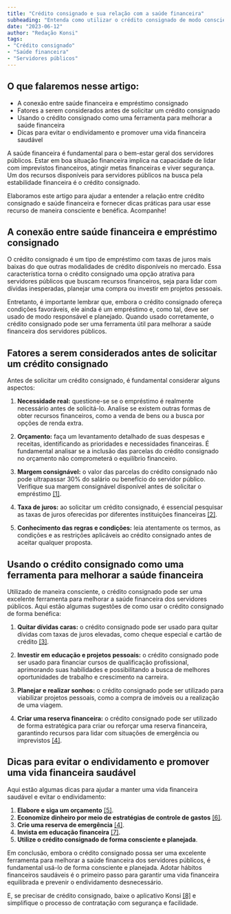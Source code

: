 ```yaml
---
title: "Crédito consignado e sua relação com a saúde financeira"
subheading: "Entenda como utilizar o crédito consignado de modo consciente para promover a melhoria da saúde financeira dos servidores públicos"
date: "2023-06-12"
author: "Redação Konsi"
tags:
- "Crédito consignado"
- "Saúde financeira"
- "Servidores públicos"
---
```


## O que falaremos nesse artigo:

- A conexão entre saúde financeira e empréstimo consignado
- Fatores a serem considerados antes de solicitar um crédito consignado
- Usando o crédito consignado como uma ferramenta para melhorar a saúde financeira
- Dicas para evitar o endividamento e promover uma vida financeira saudável

A saúde financeira é fundamental para o bem-estar geral dos servidores públicos. Estar em boa situação financeira implica na capacidade de lidar com imprevistos financeiros, atingir metas financeiras e viver segurança. Um dos recursos disponíveis para servidores públicos na busca pela estabilidade financeira é o crédito consignado.

Elaboramos este artigo para ajudar a entender a relação entre crédito consignado e saúde financeira e fornecer dicas práticas para usar esse recurso de maneira consciente e benéfica. Acompanhe!

## A conexão entre saúde financeira e empréstimo consignado

O crédito consignado é um tipo de empréstimo com taxas de juros mais baixas do que outras modalidades de crédito disponíveis no mercado. Essa característica torna o crédito consignado uma opção atrativa para servidores públicos que buscam recursos financeiros, seja para lidar com dívidas inesperadas, planejar uma compra ou investir em projetos pessoais.

Entretanto, é importante lembrar que, embora o crédito consignado ofereça condições favoráveis, ele ainda é um empréstimo e, como tal, deve ser usado de modo responsável e planejado. Quando usado corretamente, o crédito consignado pode ser uma ferramenta útil para melhorar a saúde financeira dos servidores públicos.

## Fatores a serem considerados antes de solicitar um crédito consignado

Antes de solicitar um crédito consignado, é fundamental considerar alguns aspectos:

1. **Necessidade real:** questione-se se o empréstimo é realmente necessário antes de solicitá-lo. Analise se existem outras formas de obter recursos financeiros, como a venda de bens ou a busca por opções de renda extra.

2. **Orçamento:** faça um levantamento detalhado de suas despesas e receitas, identificando as prioridades e necessidades financeiras. É fundamental analisar se a inclusão das parcelas do crédito consignado no orçamento não comprometerá o equilíbrio financeiro.

3. **Margem consignável:** o valor das parcelas do crédito consignado não pode ultrapassar 30% do salário ou benefício do servidor público. Verifique sua margem consignável disponível antes de solicitar o empréstimo [\[1\]](https://www.konsi.com.br/post/entendendo-a-margem-consignável-como-planejar-seu-crédito-consignado).

4. **Taxa de juros:** ao solicitar um crédito consignado, é essencial pesquisar as taxas de juros oferecidas por diferentes instituições financeiras [\[2\]](https://www.konsi.com.br/post/7-dicas-para-conseguir-a-menor-taxa-de-juros-no-consignado).

5. **Conhecimento das regras e condições:** leia atentamente os termos, as condições e as restrições aplicáveis ao crédito consignado antes de aceitar qualquer proposta.

## Usando o crédito consignado como uma ferramenta para melhorar a saúde financeira

Utilizado de maneira consciente, o crédito consignado pode ser uma excelente ferramenta para melhorar a saúde financeira dos servidores públicos. Aqui estão algumas sugestões de como usar o crédito consignado de forma benéfica:

1. **Quitar dívidas caras:** o crédito consignado pode ser usado para quitar dívidas com taxas de juros elevadas, como cheque especial e cartão de crédito [\[3\]](https://www.konsi.com.br/post/como-usar-o-crédito-consignado-para-quitar-dívidas-caras).

2. **Investir em educação e projetos pessoais:** o crédito consignado pode ser usado para financiar cursos de qualificação profissional, aprimorando suas habilidades e possibilitando a busca de melhores oportunidades de trabalho e crescimento na carreira.

3. **Planejar e realizar sonhos:** o crédito consignado pode ser utilizado para viabilizar projetos pessoais, como a compra de imóveis ou a realização de uma viagem.

4. **Criar uma reserva financeira:** o crédito consignado pode ser utilizado de forma estratégica para criar ou reforçar uma reserva financeira, garantindo recursos para lidar com situações de emergência ou imprevistos [\[4\]](https://www.konsi.com.br/post/a-importância-da-reserva-de-emergência-e-como-construí-la-com-inteligência-financeira).

## Dicas para evitar o endividamento e promover uma vida financeira saudável

Aqui estão algumas dicas para ajudar a manter uma vida financeira saudável e evitar o endividamento:

1. **Elabore e siga um orçamento** [\[5\]](https://www.konsi.com.br/post/como-criar-e-seguir-um-oramento-financeiro-pessoal-para-servidores-pblicos).
2. **Economize dinheiro por meio de estratégias de controle de gastos** [\[6\]](https://www.konsi.com.br/post/7-dicas-para-servidores-publicos-economizarem-dinheiro).
3. **Crie uma reserva de emergência** [\[4\]](https://www.konsi.com.br/post/a-importância-da-reserva-de-emergência-e-como-construí-la-com-inteligência-financeira).
4. **Invista em educação financeira** [\[7\]](https://www.konsi.com.br/post/a-importância-da-educao-financeira-para-servidores-pblicos-e-como-implement-la-em-sua-vida).
5. **Utilize o crédito consignado de forma consciente e planejada**.

Em conclusão, embora o crédito consignado possa ser uma excelente ferramenta para melhorar a saúde financeira dos servidores públicos, é fundamental usá-lo de forma consciente e planejada. Adotar hábitos financeiros saudáveis é o primeiro passo para garantir uma vida financeira equilibrada e prevenir o endividamento desnecessário.

E, se precisar de crédito consignado, baixe o aplicativo Konsi [\[8\]](https://www.konsi.com.br/download-app) e simplifique o processo de contratação com segurança e facilidade.